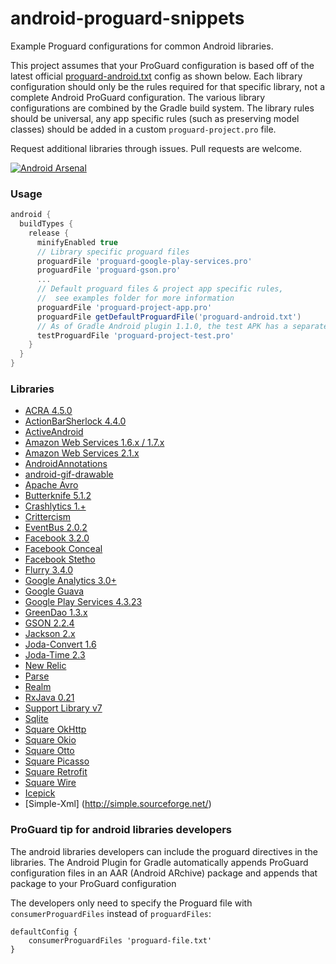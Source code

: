 android-proguard-snippets
==========================

Example Proguard configurations for common Android libraries.

This project assumes that your ProGuard configuration is based off of the latest official [proguard-android.txt](https://android.googlesource.com/platform/tools/base/+/HEAD/files/proguard-android.txt) config as shown below. Each library configuration should only be the rules required for that specific library, not a complete Android ProGuard configuration. The various library configurations are combined by the Gradle build system. The library rules should be universal, any app specific rules (such as preserving model classes) should be added in a custom `proguard-project.pro` file.

Request additional libraries through issues. Pull requests are welcome.

[![Android Arsenal](https://img.shields.io/badge/Android%20Arsenal-android--proguard--snippets-brightgreen.svg?style=flat)](https://android-arsenal.com/details/3/1242)

### Usage
```groovy
android {
  buildTypes {
    release {
      minifyEnabled true
      // Library specific proguard files
      proguardFile 'proguard-google-play-services.pro'
      proguardFile 'proguard-gson.pro'
      ...
      // Default proguard files & project app specific rules,
      //  see examples folder for more information
      proguardFile 'proguard-project-app.pro'
      proguardFile getDefaultProguardFile('proguard-android.txt')
      // As of Gradle Android plugin 1.1.0, the test APK has a separate config
      testProguardFile 'proguard-project-test.pro'
    }
  }
}
```

### Libraries
* [ACRA 4.5.0](https://github.com/ACRA/acra)
* [ActionBarSherlock 4.4.0](http://actionbarsherlock.com/)
* [ActiveAndroid](http://www.activeandroid.com/)
* [Amazon Web Services 1.6.x / 1.7.x](https://aws.amazon.com/releasenotes/Android/1855915734308772)
* [Amazon Web Services 2.1.x](https://github.com/aws/aws-sdk-android)
* [AndroidAnnotations](http://androidannotations.org/)
* [android-gif-drawable](https://github.com/koral--/android-gif-drawable)
* [Apache Avro](http://http://avro.apache.org/)
* [Butterknife 5.1.2](http://jakewharton.github.io/butterknife/)
* [Crashlytics 1.+](http://try.crashlytics.com/sdk-android/)
* [Crittercism](http://docs.crittercism.com/android/android.html)
* [EventBus 2.0.2](https://github.com/greenrobot/EventBus)
* [Facebook 3.2.0](https://developers.facebook.com/docs/android/)
* [Facebook Conceal](https://facebook.github.io/conceal/)
* [Facebook Stetho](https://facebook.github.io/stetho/)
* [Flurry 3.4.0](http://support.flurry.com/index.php?title=Analytics/Code/ReleaseNotes/Android)
* [Google Analytics 3.0+](https://developers.google.com/analytics/devguides/collection/android/v3/)
* [Google Guava](https://code.google.com/p/guava-libraries/)
* [Google Play Services 4.3.23](http://developer.android.com/google/play-services/setup.html)
* [GreenDao 1.3.x](http://greendao-orm.com/)
* [GSON 2.2.4](https://code.google.com/p/google-gson/)
* [Jackson 2.x](http://wiki.fasterxml.com/JacksonHome)
* [Joda-Convert 1.6](http://www.joda.org/joda-convert/)
* [Joda-Time 2.3](http://www.joda.org/joda-time/)
* [New Relic](https://docs.newrelic.com/docs/mobile-monitoring/mobile-sdk-api/new-relic-mobile-sdk-api/working-android-sdk-api)
* [Parse](https://parse.com/products/android)
* [Realm](http://realm.io/news/realm-for-android/)
* [RxJava 0.21](https://github.com/ReactiveX/RxJava/wiki/The-RxJava-Android-Module)
* [Support Library v7](https://developer.android.com/tools/support-library/features.html#v7-appcompat)
* [Sqlite](http://www.sqlite.org/index.html)
* [Square OkHttp](http://square.github.io/okhttp/)
* [Square Okio](https://github.com/square/okio)
* [Square Otto](http://square.github.io/otto/)
* [Square Picasso](https://github.com/square/picasso)
* [Square Retrofit](http://square.github.io/retrofit/)
* [Square Wire](https://github.com/square/wire)
* [Icepick](https://github.com/frankiesardo/icepick)
* [Simple-Xml] (http://simple.sourceforge.net/)

### ProGuard tip for android libraries developers
The android libraries developers can include the proguard directives in the libraries. The Android Plugin for Gradle automatically appends ProGuard configuration files in an AAR (Android ARchive) package and appends that package to your ProGuard configuration

The developers only need to specify the Proguard file with `consumerProguardFiles` instead of `proguardFiles`:

```
defaultConfig {
    consumerProguardFiles 'proguard-file.txt'
}
```

